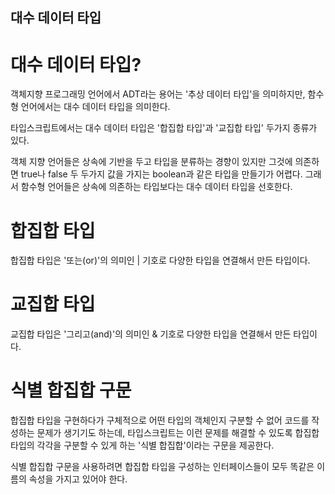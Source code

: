 ## 대수 데이터 타입

# 대수 데이터 타입?

객체지향 프로그래밍 언어에서 ADT라는 용어는 '추상 데이터 타입'을 의미하지만,
함수형 언어에서는 대수 데이터 타입을 의미한다.

타입스크립트에서는 대수 데이터 타입은 '합집합 타입'과 '교집합 타입' 두가지 종류가 있다.

객체 지향 언어들은 상속에 기반을 두고 타입을 분류하는 경향이 있지만 그것에 의존하면 true나 false 두 두가지 값을 가지는 boolean과 같은 타입을 만들기가 어렵다.
그래서 함수형 언어들은 상속에 의존하는 타입보다는 대수 데이터 타입을 선호한다.

# 합집합 타입

합집합 타입은 '또는(or)'의 의미인 | 기호로 다양한 타입을 연결해서 만든 타입이다.

# 교집합 타입

교집합 타입은 '그리고(and)'의 의미인 & 기호로 다양한 타입을 연결해서 만든 타입이다.

# 식별 합집합 구문

합집합 타입을 구현하다가 구체적으로 어떤 타입의 객체인지 구분할 수 없어 코드를 작성하는 문제가 생기기도 하는데,
타입스크립트는 이런 문제를 해결할 수 있도록 합집합 타입의 각각을 구분할 수 있게 하는 '식별 합집합'이라는 구문을 제공한다.

식별 합집합 구문을 사용하려면 합집합 타입을 구성하는 인터페이스들이 모두 똑같은 이름의 속성을 가지고 있어야 한다.
